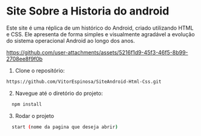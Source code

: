 # Site Sobre a Historia do android
 Este site é uma réplica de um histórico do Android, criado utilizando HTML e CSS. Ele apresenta de forma simples e visualmente agradável a evolução do sistema operacional Android ao longo dos anos.


https://github.com/user-attachments/assets/5216f1d9-45f3-46f5-8b99-2708ee8f9f0b


 
 <!-- # Projeto VirtualR

A VirtualR é uma plataforma inovadora desenvolvida com React e Tailwind CSS, criada para ser a principal aliada de desenvolvedores na construção de experiências imersivas em realidade virtual (VR). Este projeto foi pensado para unir praticidade, criatividade e tecnologia, oferecendo um ambiente intuitivo onde ideias podem se transformar em aplicativos de VR incríveis.
Com a VirtualR, você tem acesso a um conjunto robusto de ferramentas projetadas para simplificar o processo de criação, permitindo que desenvolvedores de todos os níveis deem vida às suas ideias com facilidade. Nossa plataforma promove a personalização e a criatividade, garantindo que cada experiência seja única e envolvente.



https://github.com/user-attachments/assets/05fe1e7a-91a5-4acf-a380-d056ede48272



### Tecnologias Utilizadas

- React: ^17
- Tailwind: ^3.4.17
- vite: ^6.0.5


### 📦 Bibliotecas
Para icons utilizei está biblioteca 

```
npm install lucide-react
```

### Como Executar o Projeto -->

1. Clone o repositório:

```bash
https://github.com/VitorEspinosa/SiteAndroid-Html-Css.git
```

2. Navegue até o diretório do projeto:

```bash
  npm install
```

3. Rodar o projeto

```bash
  start (nome da pagina que deseja abrir) 
```
